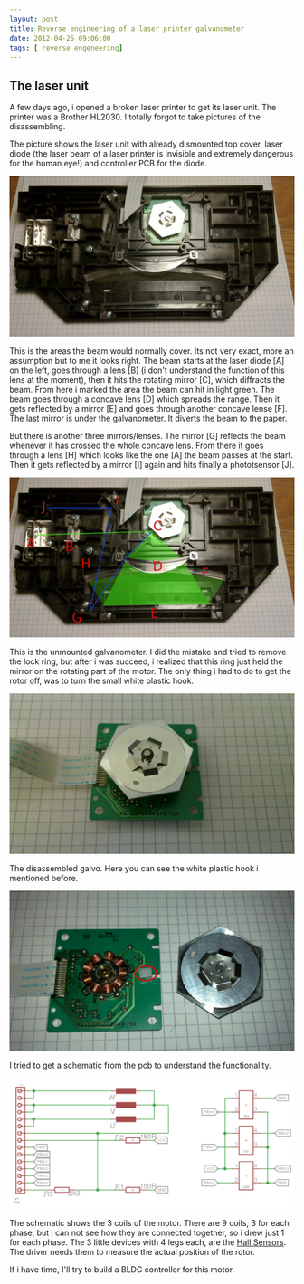 ```yaml
---
layout: post
title: Reverse engineering of a laser printer galvanometer
date: 2012-04-25 09:06:00
tags: [ reverse engeneering]
---
```

## The laser unit

A few days ago, i opened a broken laser printer to get its laser unit.
The printer was a Brother HL2030. I totally forgot to take pictures of the disassembling.

The picture shows the laser unit with already dismounted top cover, laser diode 
(the laser beam of a laser printer is invisible and extremely dangerous for the human eye!)
and controller PCB for the diode.

!['The laser unit'](laser_printer_1.JPG)

<!-- more -->

This is the areas the beam would normally cover. Its not very exact, more an assumption but to me it looks right.
The beam starts at the laser diode [A] on the left, goes through a lens [B] (i don't understand the function of this lens at the moment), 
then it hits the rotating mirror [C], which diffracts the beam. From here i marked the area the beam can hit in light green.
The beam goes through a concave lens [D] which spreads the range. Then it gets reflected by a mirror [E] and goes through another concave lense [F].
The last mirror is under the galvanometer. It diverts the beam to the paper.

But there is another three mirrors/lenses. The mirror [G] reflects the beam whenever it has crossed the whole concave lens. From there it goes
through a lens [H] which looks like the one [A] the beam passes at the start. Then it gets reflected by a mirror [I] again and hits finally a phototsensor [J].

!['The beam area'](laser_printer_2.JPG)

This is the unmounted galvanometer. I did the mistake and tried to remove the lock ring, but after i was succeed, i realized that this ring just held the mirror on the rotating part of the motor.
The only thing i had to do to get the rotor off, was to turn the small white plastic hook. 

!['Galvo'](laser_printer_3.JPG)

The disassembled galvo. Here you can see the white plastic hook i mentioned before.

!['Galvo disassembled'](laser_printer_4.JPG)

I tried to get a schematic from the pcb to understand the functionality.

!['Galvo schematic'](laser_printer_5.png)

The schematic shows the 3 coils of the motor. There are 9 coils, 3 for each phase, but i can not see how they are connected together, so i drew just 1 for each phase.
The 3 little devices with 4 legs each, are the [Hall Sensors](http://en.wikipedia.org/wiki/Hall_effect). The driver needs them to measure the actual position of the rotor.

If i have time, I'll try to build a BLDC controller for this motor.
